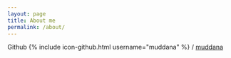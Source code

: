 ```yaml
---
layout: page
title: About me
permalink: /about/
---
```




Github
{% include icon-github.html username="muddana" %} /
[muddana](https://github.com/muddana)
